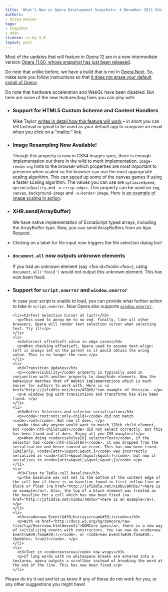 ```yaml
---
title: 'What’s New in Opera Development Snapshots: 4 November 2011 Edition'
authors:
- divya-manian
tags:
- snapshot
- odin
license: cc-by-3.0
layout: post
---
```

  <p>Most of the updates that will feature in Opera 12 are in a new intermediate version <a href="http://my.opera.com/desktopteam/blog/2011/11/04/opera-11-60">Opera 11.60, whose snapshot has just been released</a>.</p>
  <p>Do note that unlike before, we have a build that is not in <a href="http://www.opera.com/browser/next/">Opera Next</a>. So, make sure you follow instructions so that <a href="http://my.opera.com/daniel/blog/2011/11/01/opera-mac-multiinstall">it does not erase your default install of Opera</a>.</p>
  <p>Do note that hardware acceleration and WebGL have been disabled. But here are some of the new features/bug fixes you can play with:</p>
  <ul>
    <li>
      <h3>Support for HTML5 Custom Scheme and Content Handlers</h3>
      <p>Mike Taylor <a href="http://my.opera.com/ODIN/blog/2011/11/07/custom-protocol-and-content-handlers">writes in detail how this feature will work</a> – in short you can tell fastmail or gmail to be used as your default app to compose an email when you click on a &quot;mailto:&quot; link. </p>
    </li>
    <li>
      <h3>Image Resampling Now Available!</h3>
      <p>Though this property is now in CSS4 Images spec, there is enough implementation out there in the wild to merit implementation. <code>image-rendering</code> hints to the browser which properties are most important to preserve when scaled so the browser can use the most appropriate scaling algorithm. This can speed up some of the canvas games if using a faster scaling algorithm. The values you can use are <code>optimizeSpeed</code>, <code>optimizeQuality</code> and <code>-o-crisp-edges</code>. This property can be used on <code>img</code>, <code>canvas</code>, <code>background-image</code> and <code>-o-border-image</code>. Here is <a href="http://jsfiddle.net/zda24/">an example of image scaling in action</a>. </p>
    </li>
    <li>
      <h3>XHR.send(ArrayBuffer)</h3>
      <p>We have native implementation of EcmaScript typed arrays, including the ArrayBuffer type. Now, you can send ArrayBuffers from an Ajax Request. </p>
    </li>
    <li>
      <p>Clicking on a label for file input now triggers the file selection dialog too!</p>
    </li>
    <li>
      <h3><code>document.all</code> now outputs unknown elements</h3>
      <p>If you had an unknown element (say &lt;foo id=fooid&gt;&lt;foo&gt;), using <code>document.all(&#39;fooid&#39;)</code> would not output this unknown element. This has now been fixed.</p>
    </li>
    <li>
      <h3>Support for <code>script.onerror</code> and <code>window.onerror</code></h3>
      <p>In case your script is unable to load, you can provide what further action to take in <code>script.onerror</code>. Now Opera also supports <a href="https://developer.mozilla.org/en/DOM/window.onerror"><code>window.onerror</code></a>.</p>
    </li>

    <li><h3>Text Selection Cursor at last!</h3>
      <p>This used to annoy me to no end. Finally, like all other browsers, Opera will render text selection cursor when selecting text. Try it!</p>
    </li>
    <li>
      <h3>Correct offsetLeft value in edge cases</h3>
      <p>When checking offsetLeft, Opera used to assume text-align: left is always set on the parent so it would obtain the wrong value. This is no longer the case.</p>
    </li>
    <li>
      <h3>Transition Updates</h3>
      <p><code>visibility</code> property is typically used in conjunction with another property to show/hide elements. Now the behaviour matches that of Webkit implementations which is much easier for authors to work with. Here is <a href="http://jsfiddle.net/kizu/A7QX9/">an example of this</a>. </p>
      <p>A windows bug with transistions and transforms has also been fixed. </p>
    </li>
    <li>
      <h3>Better Selectors and selector serialisation</h3>
      <p><code>:root:not(:only-child)</code> did not match <code>:root</code>. But now it does. </p>
      <p>No idea why anyone would want to match 128th child element, but <code>:nth-child(128)</code> did not select correctly. But this has been fixed and it does. Enjoy all you CSS manglers!</p>
      <p>When doing <code>cssRules[0].selectorText</code>, if the selector had <code>:nth-child(0n)</code>, it was dropped from the serialisation and hence caused an error. This has now been fixed. Similarly, <code>[attr=\&quot;&quot;]</code> was incorrectly serialized as <code>[attr=&quot;&quot;&quot;]</code>, but now it serializes to <code>[attr=&quot;\&quot;&quot;]</code>.</p>
    </li>
    <li>
      <h3>Fixes to Table-cell baseline</h3>
      <p>The baseline was not set to the bottom of the content edge of the cell box if there is no baseline found in first inflow-line or block or float (<a href="http://jsfiddle.net/nimbu/DKPDz/">here is an example</a>). Also, the top of a block element was treated as the baseline for a cell which has now been fixed (<a href="http://jsfiddle.net/nimbu/7Wstw/">here is an example</a>). </p>
    </li>
    <li>
      <h3><code>new Event(&#39;hurrayscream&#39;)</code></h3>
      <p>With <a href="http://dvcs.w3.org/hg/domcore/raw-file/tip/Overview.html#events">DOMCore spec</a>, there is a new way of initializing events with constructors. You can now do <code>new Event(&#39;foo&#39;);</code>, or <code>new Event(&#39;foo&#39;, {bubbles: true})</code>. </p>
    </li>
    <li>
      <h3>Text in <code>textarea</code> now wraps</h3>
      <p>If long words with no whitespace breaks are entered into a textarea, opera outputs a scrollbar instead of breaking the word at the end of the line. This has now been fixed.</p>
    </li>
  </ul>
    <p>Please do try it out and let us know if any of these do not work for you, or any other suggestions you might have!</p>
